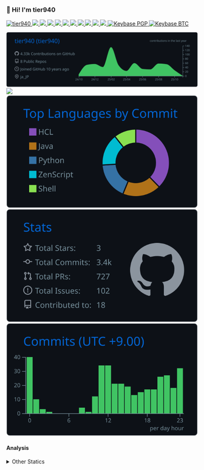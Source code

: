 ### 👋 Hi! I'm tier940

<p align="left"> 
  <a href="https://github.com/tier940/tier940/">
    <img src="https://komarev.com/ghpvc/?username=tier940" alt="tier940" />
  </a>
  <a href="http://twitter.com/tier940">
    <img height="20" src="https://img.shields.io/twitter/follow/tier940?label=Twitter&logo=twitter&style=flat" />
  </a>
  <a href="https://github.com/tier940">
    <img height="20" src="https://img.shields.io/github/followers/tier940?label=follow&logo=github&style=flat" />
  </a>
  <a href="https://www.reddit.com/user/tier940">
    <img height="20" src="https://img.shields.io/reddit/user-karma/combined/tier940?label=Reddit&logo=reddit&style=flat" />
  </a>
  <a href="https://stackoverflow.com/users/17317833/tier940">
    <img height="20" src="https://img.shields.io/stackexchange/stackoverflow/r/17317833?label=StackOverflow&logo=stack-overflow&style=flat" />
  </a>
  <a href="https://zenn.dev/tier940">
    <img height="20" src="https://zenn.badge.nikaera.com/s/tier940/likes" />
  </a>
  <a href="https://zenn.dev/tier940">
    <img height="20" src="https://zenn.badge.nikaera.com/s/tier940/followers" />
  </a>
  <a href="https://zenn.dev/tier940">
    <img height="20" src="https://zenn.badge.nikaera.com/s/tier940/articles" />
  </a>
  <a href="http://qiita.com/tier940">
    <img height="20" src="https://qiita-badge.apiapi.app/s/tier940/posts.svg" />
  </a>
  <a href="http://qiita.com/tier940">
    <img height="20" src="https://qiita-badge.apiapi.app/s/tier940/contributions.svg" />
  </a>
  <a href="https://github.com/tier940/tier940/">
    <img height="20" src="https://github.com/tier940/tier940/actions/workflows/main.yml/badge.svg" />
  </a>
  <a href="https://keybase.io/tier940">
    <img alt="Keybase PGP" src="https://img.shields.io/keybase/pgp/tier940">
  </a>
  <a href="https://keybase.io/tier940">
    <img alt="Keybase BTC" src="https://img.shields.io/keybase/btc/tier940">
  </a>
</p>

[![](https://raw.githubusercontent.com/tier940/tier940/main/profile-summary-card-output/github_dark/0-profile-details.svg)](https://github.com/vn7n24fzkq/github-profile-summary-cards)
[![](https://raw.githubusercontent.com/tier940/tier940/main/profile-summary-card-output/github_dark/1-repos-per-language.svg)](https://github.com/vn7n24fzkq/github-profile-summary-cards) [![](https://raw.githubusercontent.com/tier940/tier940/main/profile-summary-card-output/github_dark/2-most-commit-language.svg)](https://github.com/vn7n24fzkq/github-profile-summary-cards)
[![](https://raw.githubusercontent.com/tier940/tier940/main/profile-summary-card-output/github_dark/3-stats.svg)](https://github.com/vn7n24fzkq/github-profile-summary-cards) [![](https://raw.githubusercontent.com/tier940/tier940/main/profile-summary-card-output/github_dark/4-productive-time.svg)](https://github.com/vn7n24fzkq/github-profile-summary-cards)


#### Analysis
<!-- <img height="150" src="https://github.com/tier940/tier940/blob/master/images/stat.svg" alt="Alternative Text"/> -->

<details>
  <summary>Other Statics</summary>
  <!--START_SECTION:waka-->
![Code Time](http://img.shields.io/badge/Code%20Time-2%2C792%20hrs%2043%20mins-blue)

**🐱 My GitHub Data** 

> 📦 17.4 kB Used in GitHub's Storage 
 > 
> 💼 Opted to Hire
 > 
> 📜 11 Public Repositories 
 > 
> 🔑 1 Private Repositories 
 > 
**I'm an Early 🐤** 

```text
🌞 Morning                1182 commits        ████░░░░░░░░░░░░░░░░░░░░░   14.86 % 
🌆 Daytime                2987 commits        █████████░░░░░░░░░░░░░░░░   37.56 % 
🌃 Evening                2986 commits        █████████░░░░░░░░░░░░░░░░   37.55 % 
🌙 Night                  798 commits         ███░░░░░░░░░░░░░░░░░░░░░░   10.03 % 
```
📅 **I'm Most Productive on Saturday** 

```text
Monday                   865 commits         ███░░░░░░░░░░░░░░░░░░░░░░   10.88 % 
Tuesday                  1410 commits        ████░░░░░░░░░░░░░░░░░░░░░   17.73 % 
Wednesday                885 commits         ███░░░░░░░░░░░░░░░░░░░░░░   11.13 % 
Thursday                 971 commits         ███░░░░░░░░░░░░░░░░░░░░░░   12.21 % 
Friday                   987 commits         ███░░░░░░░░░░░░░░░░░░░░░░   12.41 % 
Saturday                 1659 commits        █████░░░░░░░░░░░░░░░░░░░░   20.86 % 
Sunday                   1176 commits        ████░░░░░░░░░░░░░░░░░░░░░   14.79 % 
```


📊 **This Week I Spent My Time On** 

```text
🕑︎ Time Zone: Asia/Tokyo

💬 Programming Languages: 
Java                     3 hrs               ██████████░░░░░░░░░░░░░░░   41.96 % 
Python                   1 hr 32 mins        █████░░░░░░░░░░░░░░░░░░░░   21.54 % 
Assembly                 1 hr 24 mins        █████░░░░░░░░░░░░░░░░░░░░   19.70 % 
Groovy                   25 mins             █░░░░░░░░░░░░░░░░░░░░░░░░   05.82 % 
Gradle                   17 mins             █░░░░░░░░░░░░░░░░░░░░░░░░   03.94 % 

🔥 Editors: 
VS Code                  4 hrs 5 mins        ██████████████░░░░░░░░░░░   56.92 % 
IntelliJ                 3 hrs 5 mins        ███████████░░░░░░░░░░░░░░   43.08 % 

💻 Operating System: 
Windows                  7 hrs 11 mins       █████████████████████████   100.00 % 
```

**I Mostly Code in Java** 

```text
Java                     11 repos            ███████████░░░░░░░░░░░░░░   42.31 % 
ZenScript                3 repos             ███░░░░░░░░░░░░░░░░░░░░░░   11.54 % 
HCL                      2 repos             ██░░░░░░░░░░░░░░░░░░░░░░░   07.69 % 
HTML                     2 repos             ██░░░░░░░░░░░░░░░░░░░░░░░   07.69 % 
Dockerfile               1 repo              █░░░░░░░░░░░░░░░░░░░░░░░░   03.85 % 
```



**Timeline**

![Lines of Code chart](https://raw.githubusercontent.com/tier940/tier940/main/assets/bar_graph.png)


 Last Updated on 10/10/2023 00:50:35 UTC
<!--END_SECTION:waka-->
</details>
